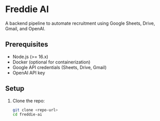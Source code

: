 # Freddie AI

A backend pipeline to automate recruitment using Google Sheets, Drive, Gmail, and OpenAI.

## Prerequisites
- Node.js (>= 16.x)
- Docker (optional for containerization)
- Google API credentials (Sheets, Drive, Gmail)
- OpenAI API key

## Setup
1. Clone the repo:
   ```bash
   git clone <repo-url>
   cd freddie-ai